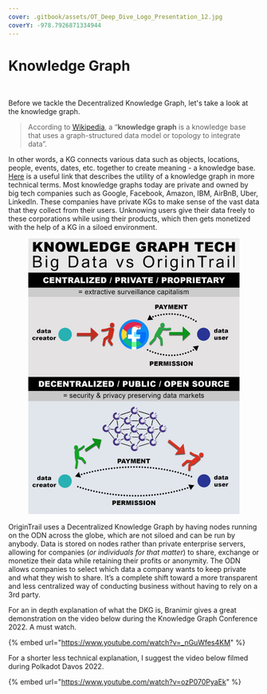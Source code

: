 ```yaml
---
cover: .gitbook/assets/OT_Deep_Dive_Logo_Presentation_12.jpg
coverY: -978.7926871334944
---
```


# Knowledge Graph

<figure><img src="https://miro.medium.com/max/1100/0*fJCuPbRDcO-Rvsyn.png" alt=""><figcaption></figcaption></figure>

Before we tackle the Decentralized Knowledge Graph, let's take a look at the knowledge graph.&#x20;

> According to [Wikipedia](https://en.wikipedia.org/wiki/Knowledge\_graph), a “**knowledge graph** is a knowledge base that uses a graph-structured data model or topology to integrate data”.&#x20;

In other words, a KG connects various data such as objects, locations, people, events, dates, etc. together to create meaning - a knowledge base. [Here](https://internationalbanker.com/finance/knowledge-graphs-powerful-structures-making-sense-of-data/) is a useful link that describes the utility of a knowledge graph in more technical terms. Most knowledge graphs today are private and owned by big tech companies such as Google, Facebook, Amazon, IBM, AirBnB, Uber, LinkedIn. These companies have private KGs to make sense of the vast data that they collect from their users. Unknowing users give their data freely to these corporations while using their products, which then gets monetized with the help of a KG in a siloed environment.

<figure><img src=".gitbook/assets/BigDatavsOT.jpg" alt=""><figcaption></figcaption></figure>

OriginTrail uses a Decentralized Knowledge Graph by having nodes running on the ODN across the globe, which are not siloed and can be run by anybody. Data is stored on nodes rather than private enterprise servers, allowing for companies (_or individuals for that matter_) to share, exchange or monetize their data while retaining their profits or anonymity. The ODN allows companies to select which data a company wants to keep private and what they wish to share. It’s a complete shift toward a more transparent and less centralized way of conducting business without having to rely on a 3rd party.

For an in depth explanation of what the DKG is, Branimir gives a great demonstration on the video below during the Knowledge Graph Conference 2022. A must watch.

{% embed url="https://www.youtube.com/watch?v=_nGuWfes4KM" %}

For a shorter less technical explanation, I suggest the video below filmed during Polkadot Davos 2022.

{% embed url="https://www.youtube.com/watch?v=ozP070PyaEk" %}

